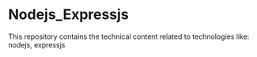 # Nodejs_Expressjs
This repository contains the technical content related to technologies like:  nodejs, expressjs
